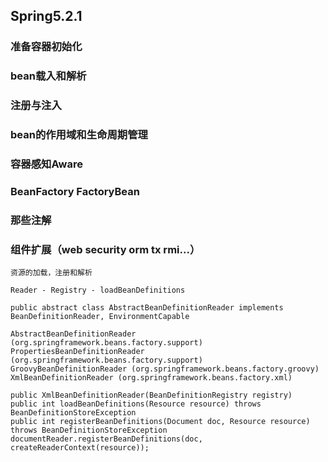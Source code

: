## Spring5.2.1
### 准备容器初始化
### bean载入和解析
### 注册与注入
### bean的作用域和生命周期管理 
### 容器感知Aware
### BeanFactory FactoryBean
### 那些注解
### 组件扩展（web security orm tx rmi...）

    资源的加载，注册和解析
    
    Reader - Registry - loadBeanDefinitions
    
    public abstract class AbstractBeanDefinitionReader implements BeanDefinitionReader, EnvironmentCapable
    
    AbstractBeanDefinitionReader (org.springframework.beans.factory.support)
    PropertiesBeanDefinitionReader (org.springframework.beans.factory.support)
    GroovyBeanDefinitionReader (org.springframework.beans.factory.groovy)
    XmlBeanDefinitionReader (org.springframework.beans.factory.xml)
    
    public XmlBeanDefinitionReader(BeanDefinitionRegistry registry)
    public int loadBeanDefinitions(Resource resource) throws BeanDefinitionStoreException
    public int registerBeanDefinitions(Document doc, Resource resource) throws BeanDefinitionStoreException
    documentReader.registerBeanDefinitions(doc, createReaderContext(resource));
